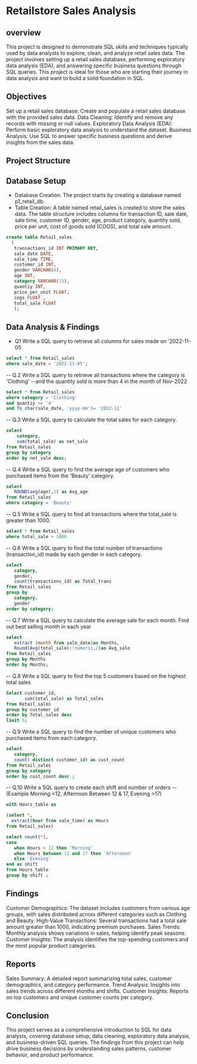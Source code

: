 # Retailstore Sales Analysis

## overview 
This project is designed to demonstrate SQL skills and techniques typically used by data analysts to explore, clean, and analyze retail sales data. The project involves setting up a retail sales database, performing exploratory data analysis (EDA), and answering specific business questions through SQL queries. This project is ideal for those who are starting their journey in data analysis and want to build a solid foundation in SQL.

## Objectives
Set up a retail sales database: Create and populate a retail sales database with the provided sales data.
Data Cleaning: Identify and remove any records with missing or null values.
Exploratory Data Analysis (EDA): Perform basic exploratory data analysis to understand the dataset.
Business Analysis: Use SQL to answer specific business questions and derive insights from the sales data.


## Project Structure
## Database Setup
- Database Creation: The project starts by creating a database named p1_retail_db.
- Table Creation: A table named retail_sales is created to store the sales data. The table structure includes columns for transaction ID, sale date, sale time, customer ID, gender, age, product category, quantity sold, price per unit, cost of goods sold (COGS), and total sale amount.
  
 ```sql
create table Retail_sales 
   (
    transactions_id INT PRIMARY KEY,
	sale_date DATE,
	sale_time TIME,
	customer_id INT,
	gender VARCHAR(6),
	age INT,
	category VARCHAR(15),
	quantiy INT,
	price_per_unit FLOAT,
	cogs FLOAT ,
	total_sale FLOAT
	);
```

## Data Analysis & Findings
- Q1 Write a SQL query to retrieve all columns for sales made on '2022-11-05
```sql
select * from Retail_sales
where sale_date = '2022-11-05';
```
-- Q.2 Write a SQL query to retrieve all transactions where the category is 'Clothing' 
--and the quantity sold is more than 4 in the month of Nov-2022
```sql
select * from Retail_sales
where category = 'Clothing'
and quantiy >= '4'
and To_char(sale_date, 'yyyy-mm')= '2022-11'
```
-- Q.3 Write a SQL query to calculate the total sales for each category.
```sql
select
    category,
    sum(total_sale) as net_sale
from Retail_sales
group by category
order by net_sale desc;
```
-- Q.4 Write a SQL query to find the average age of customers who purchased items from the 'Beauty' category.
```sql
select 
   ROUND(avg(age),2) as Avg_age
from Retail_sales
where category = 'Beauty'
```
-- Q.5 Write a SQL query to find all transactions where the total_sale is greater than 1000.
```sql
select * from Retail_sales
where total_sale > 1000
```
-- Q.6 Write a SQL query to find the total number of transactions (transaction_id) made by each gender in each category.
```sql
select 
   category,
   gender,
   count(transactions_id) as Total_trans
from Retail_sales
group by  
   category,
   gender
order by category;
   ```
-- Q.7 Write a SQL query to calculate the average sale for each month. Find out best selling month in each year
```sql
select
   extract (month from sale_date)as Months,
   Round(Avg(total_sale)::numeric,2)as Avg_sale
from Retail_sales
group by Months
order by Months;
```
-- Q.8 Write a SQL query to find the top 5 customers based on the highest total sales 
```sql
Select customer_id,
       sum(total_sale) as Total_sales
from Retail_sales
group by customer_id
order by Total_sales desc
limit 5;
```
-- Q.9 Write a SQL query to find the number of unique customers who purchased items from each category.
```sql
select
   category,
   count( distinct customer_id) as cust_count
from Retail_sales
group by category   
order by cust_count desc ;
```
-- Q.10 Write a SQL query to create each shift and number of orders 
--(Example Morning <12, Afternoon Between 12 & 17, Evening >17)
```sql
with Hours_table as

(select *,
  extract(hour from sale_time) as Hours
from Retail_sales)

select count(*), 
case
   when Hours < 12 then 'Morning'
   when Hours between 12 and 17 then 'Afternoon'
   else 'Evening'
end as shift
from Hours_table
group by shift ;
```
## Findings
Customer Demographics: The dataset includes customers from various age groups, with sales distributed across different categories such as Clothing and Beauty.
High-Value Transactions: Several transactions had a total sale amount greater than 1000, indicating premium purchases.
Sales Trends: Monthly analysis shows variations in sales, helping identify peak seasons.
Customer Insights: The analysis identifies the top-spending customers and the most popular product categories.

## Reports
Sales Summary: A detailed report summarizing total sales, customer demographics, and category performance.
Trend Analysis: Insights into sales trends across different months and shifts.
Customer Insights: Reports on top customers and unique customer counts per category.

## Conclusion
This project serves as a comprehensive introduction to SQL for data analysts, covering database setup, data cleaning, exploratory data analysis, and business-driven SQL queries. The findings from this project can help drive business decisions by understanding sales patterns, customer behavior, and product performance.






